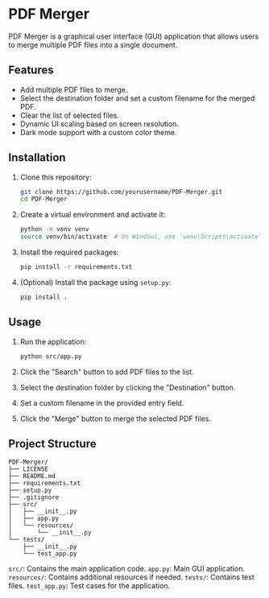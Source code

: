 # PDF Merger

PDF Merger is a graphical user interface (GUI) application that allows users to merge multiple PDF files into a single document.

## Features

- Add multiple PDF files to merge.
- Select the destination folder and set a custom filename for the merged PDF.
- Clear the list of selected files.
- Dynamic UI scaling based on screen resolution.
- Dark mode support with a custom color theme.

## Installation

1. Clone this repository:
    ```sh
    git clone https://github.com/yourusername/PDF-Merger.git
    cd PDF-Merger
    ```

2. Create a virtual environment and activate it:
    ```sh
    python -m venv venv
    source venv/bin/activate  # On Windows, use `venv\Scripts\activate`
    ```

3. Install the required packages:
    ```sh
    pip install -r requirements.txt
    ```

4. (Optional) Install the package using `setup.py`:
    ```sh
    pip install .
    ```

## Usage

1. Run the application:
    ```sh
    python src/app.py
    ```

2. Click the "Search" button to add PDF files to the list.

3. Select the destination folder by clicking the "Destination" button.

4. Set a custom filename in the provided entry field.

5. Click the "Merge" button to merge the selected PDF files.

## Project Structure

```plaintext
PDF-Merger/
├── LICENSE
├── README.md
├── requirements.txt
├── setup.py
├── .gitignore
├── src/
│   ├── __init__.py
│   ├── app.py
│   └── resources/
│       └── __init__.py
└── tests/
    ├── __init__.py
    └── test_app.py
```
`src/`: Contains the main application code.
    `app.py`: Main GUI application.
    `resources/`: Contains additional resources if needed.
`tests/`: Contains test files.
    `test_app.py`: Test cases for the application.